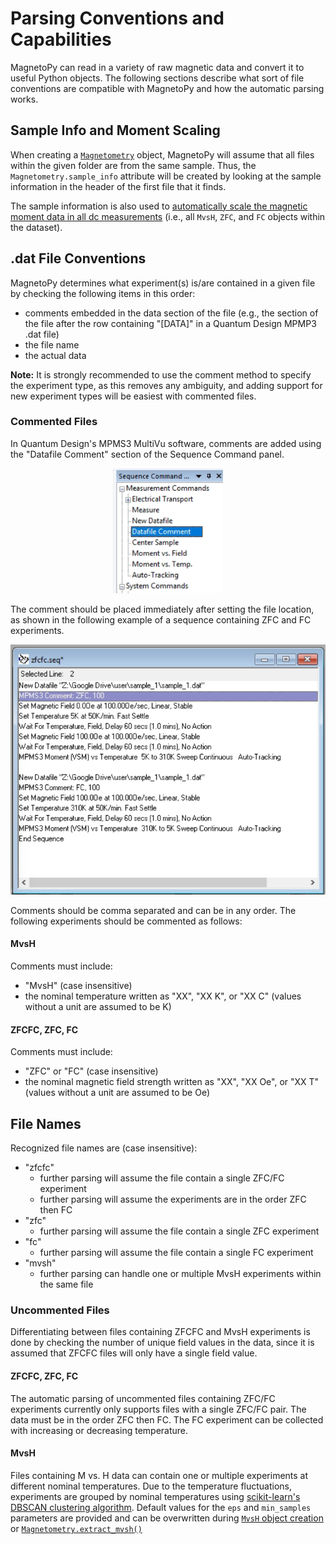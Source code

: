 # Parsing Conventions and Capabilities

MagnetoPy can read in a variety of raw magnetic data and convert it to useful Python objects. The following sections describe what sort of file conventions are compatible with MagnetoPy and how the automatic parsing works.

## Sample Info and Moment Scaling

When creating a [`Magnetometry`](../api/magnetometry/#magnetopy.magnetometry.Magnetometry) object, MagnetoPy will assume that all files within the given folder are from the same sample. Thus, the `Magnetometry.sample_info` attribute will be created by looking at the sample information in the header of the first file that it finds.

The sample information is also used to [automatically scale the magnetic moment data in all dc measurements](../api/magnetometry/#magnetopy.magnetometry.Magnetometry.scale_dc_data) (i.e., all `MvsH`, `ZFC`, and `FC` objects within the dataset).

## .dat File Conventions

MagnetoPy determines what experiment(s) is/are contained in a given file by checking the following items in this order:

- comments embedded in the data section of the file (e.g., the section of the file after the row containing "[DATA]" in a Quantum Design MPMP3 .dat file)
- the file name
- the actual data

<div class="alert alert-info">
  <strong>Note:</strong> It is strongly recommended to use the comment method to specify the experiment type, as this removes any ambiguity, and adding support for new experiment types will be easiest with commented files.
</div>

### Commented Files

In Quantum Design's MPMS3 MultiVu software, comments are added using the "Datafile Comment" section of the Sequence Command panel.

<div align="center">
  <img src="../assets/comment_command.png" alt="Comment Command" style="height:200px;">
</div>

The comment should be placed immediately after setting the file location, as shown in the following example of a sequence containing ZFC and FC experiments.

<div align="center">
  <img src="../assets/sequence.png" alt="Commented Sequence" style="height:400px;">
</div>

Comments should be comma separated and can be in any order. The following experiments should be commented as follows:

#### MvsH

Comments must include:

- "MvsH" (case insensitive)
- the nominal temperature written as "XX", "XX K", or "XX C" (values without a unit are assumed to be K)

#### ZFCFC, ZFC, FC

Comments must include:

- "ZFC" or "FC" (case insensitive)
- the nominal magnetic field strength written as "XX", "XX Oe", or "XX T" (values without a unit are assumed to be Oe)

## File Names

Recognized file names are (case insensitive):

- "zfcfc"
  - further parsing will assume the file contain a single ZFC/FC experiment
  - further parsing will assume the experiments are in the order ZFC then FC
- "zfc"
  - further parsing will assume the file contain a single ZFC experiment
- "fc"
  - further parsing will assume the file contain a single FC experiment
- "mvsh"
  - further parsing can handle one or multiple MvsH experiments within the same file

### Uncommented Files

Differentiating between files containing ZFCFC and MvsH experiments is done by checking the number of unique field values in the data, since it is assumed that ZFCFC files will only have a single field value.

#### ZFCFC, ZFC, FC

The automatic parsing of uncommented files containing ZFC/FC experiments currently only supports files with a single ZFC/FC pair. The data must be in the order ZFC then FC. The FC experiment can be collected with increasing or decreasing temperature.

#### MvsH

Files containing M vs. H data can contain one or multiple experiments at different nominal temperatures. Due to the temperature fluctuations, experiments are grouped by nominal temperatures using [scikit-learn's DBSCAN clustering algorithm](https://scikit-learn.org/stable/modules/generated/sklearn.cluster.DBSCAN.html). Default values for the `eps` and `min_samples` parameters are provided and can be overwritten during [`MvsH` object creation](../../api/mvsh/#magnetopy.experiments.mvsh.MvsH) or [`Magnetometry.extract_mvsh()`](../../api/magnetometry/#magnetopy.magnetometry.Magnetometry.extract_mvsh)
